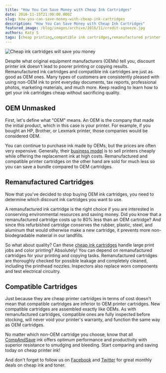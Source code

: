 ```yaml
---
title: "How You Can Save Money with Cheap Ink Cartridges"
date: 2016-11-15T21:00:00.000Z
slug: how-you-can-save-money-with-cheap-ink-cartridges
description: "How You Can Save Money with Cheap Ink Cartridges"
featured_image: /blog/images/archive/2016/11/credit-squeeze.jpg
authors: Katy S
tags: [cheap printing,compatible ink cartridges,remanufactured printer cartridges,ink cartridges]
---
```


![Cheap ink cartridges will save you money](/blog/images/credit-squeeze.jpg "Save money with cheap ink cartridges")

Despite what original equipment manufacturers (OEMs) tell you, discount printer ink doesn't lead to poorer printing or copying results. Remanufactured ink cartridges and compatible ink cartridges are just as good as OEM ones. Many types of customers are consistently pleased with using non-OEM ink to print everyday documents, tax reports, professional photos, marketing materials, and much more. Keep reading to learn how to get your ink cartridges cheap without sacrificing quality.  

## OEM Unmasked

First, let's define what "OEM" means. An OEM is the company that made the initial product, which in this case is your printer. For example, if you bought an HP, Brother, or Lexmark printer, those companies would be considered OEM. 

You can continue to purchase ink made by OEMs, but the prices are often very expensive. Generally, their [business model](https://blog.compandsave.com/2016/09/the-truth-about-printers.html) is to sell printers cheaply while offering the replacement ink at high costs. Remanufactured and compatible printer cartridges on the other hand are sold for much less so you can save a bundle compared to OEM cartridges. 

## Remanufactured Cartridges 

Now that you've decided to stop buying OEM ink cartridges, you need to determine which discount ink cartridges you want to use.

A remanufactured ink cartridge is the right choice if you are interested in conserving environmental resources and saving money. Did you know that a remanufactured cartridge costs up to 80% less than an OEM cartridge? And since this refurbished cartridge conserves the rubber, plastic, steel, and aluminum that would otherwise make a new cartridge, it prevents more non-biodegradable material in our landfills.

So what about quality? Can these [cheap ink cartridges](https://www.compandsave.com/) handle large print jobs and color printing? Absolutely! You can depend on remanufactured cartridges for your printing and copying tasks. Remanufactured cartridges are thoroughly checked for possible leakage and completely cleaned, including the printhead nozzles. Inspectors also replace worn components and test electrical circuitry. 

## Compatible Cartridges

Just because they are cheap printer cartridges in terms of cost doesn't mean that compatible cartridges are inferior to OEM printer cartridges. New compatible cartridges are assembled exactly like OEMs. As with remanufactured cartridges, compatible ones are fully inspected before stocking, will never void your printer's warranty, and function the same way as OEM cartridges.

No matter which non-OEM cartridge you choose, know that all [CompAndSave](https://www.compandsave.com/) ink offers optimum performance and productivity with superior resistance to smudging and bleeding. Start comparing and saving today on cheap printer ink!

And don't forget to follow us on [Facebook](https://www.facebook.com/compandsave.ink/) and [Twitter](https://twitter.com/compandsave) for great monthly deals on cheap ink and toner.